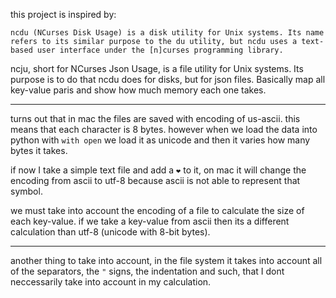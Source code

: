 this project is inspired by:
```
ncdu (NCurses Disk Usage) is a disk utility for Unix systems. Its name refers to its similar purpose to the du utility, but ncdu uses a text-based user interface under the [n]curses programming library.
```

ncju, short for NCurses Json Usage, is a file utility for Unix systems.
Its purpose is to do that ncdu does for disks, but for json files.
Basically map all key-value paris and show how much memory each one takes.

-----------------------

turns out that in mac the files are saved with encoding of us-ascii.
this means that each character is 8 bytes.
however when we load the data into python with `with open` we load it as unicode and then
it varies how many bytes it takes.

if now I take a simple text file and add a `❤️` to it, on mac it will change the encoding from ascii
to utf-8 because ascii is not able to represent that symbol.

we must take into account the encoding of a file to calculate the size of each key-value.
if we take a key-value from ascii then its a different calculation than utf-8 (unicode with 8-bit bytes).

------------------

another thing to take into account, in the file system it takes into account all of the separators, the `"` signs,
the indentation and such, that I dont neccessarily take into account in my calculation.


